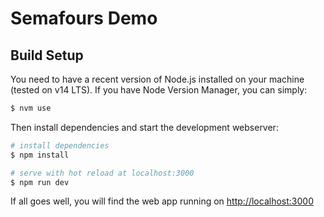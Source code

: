 # Semafours Demo

## Build Setup

You need to have a recent version of Node.js installed on your machine (tested on v14 LTS). If you have Node Version
Manager, you can simply:

```bash
$ nvm use
```

Then install dependencies and start the development webserver:

```bash
# install dependencies
$ npm install

# serve with hot reload at localhost:3000
$ npm run dev
```

If all goes well, you will find the web app running on [http://localhost:3000](http://localhost:3000)
